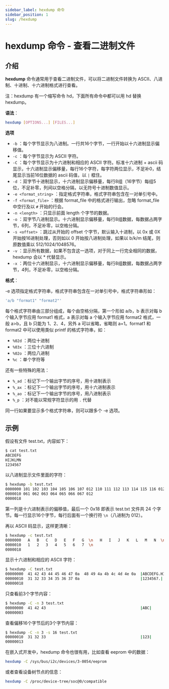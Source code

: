 ```yaml
---
sidebar_label: hexdump 命令
sidebar_position: 1
slug: /hexdump
---
```


# hexdump 命令 - 查看二进制文件



## 介绍

**hexdump** 命令通常用于查看二进制文件，可以将二进制文件转换为 ASCII、八进制、十进制、十六进制格式进行查看。

注：hexdump 有一个缩写命令 hd，下面所有命令中都可以用 hd 替换 hexdump。

**语法**：

```bash
hexdump [OPTIONS...] [FILES...]
```

**选项**

- `-b` ：每个字节显示为八进制。一行共16个字节，一行开始以十六进制显示偏移值。
- `-c` ：每个字节显示为 ASCII 字符。
- `-C` ：每个字节显示为十六进制和相应的 ASCII 字符。标准十六进制 + ascii 码显示，十六进制显示偏移量，每行16个字符，每字符两位显示，不足补0，结尾显示当前16位数据的 ascii 码值，以 `|` 框住。
- `-d` ：双字节十进制显示，十六进制显示偏移量，每行8组（16字节）每组5位，不足补零，列间以空格分隔，以无符号十进制数值显示。
- `-e <format_string>` ：指定格式字符串，格式字符串包含在一对单引号中。
- `-f <format_file>` ：根据 format_file 中的格式进行输出，忽略 format_file 中空行及以 `#` 开始的行会。
- `-n <length>` ：只显示前面 length 个字节的数据。
- `-o` ：双字节八进制显示。十六进制显示偏移量，每行8组数据，每数据占两字节，6列，不足补零，以空格分隔。
- `-s <offset>` ：跳过从开始的 offset 个字节，默认输入十进制，以 0x 或 0X 开始按16进制处理，否则如以 0 开始按八进制处理，如果以 b/k/m 结尾，则原数值乘以 512/1024/1048576。
- `-v` ：显示所有数据，如果不包含这一选项，对于同上一行完全相同的数据，hexdump 会以 * 代替显示。
- `-x` ：两位十六进制显示，十六进制显示偏移量，每行8组数据，每数据占两字节，4列，不足补零，以空格分隔。

**格式**：

-e 选项指定格式字符串，格式字符串包含在一对单引号中，格式字符串形如：

```bash
'a/b "format1" "format2"'
```

每个格式字符串由三部分组成，每个由空格分隔，第一个形如 a/b，b 表示对每 b 个输入字节应用 format1 格式，a 表示对每 a 个输入字节应用 format2 格式，一般 a>b，且 b 只能为 1、2、4，另外 a 可以省略，省略则 a=1。format1 和 format2 中可以使用类似 printf 的格式字符串，如：

- `%02d` ：两位十进制
- `%03x` ：三位十六进制
- `%02o` ：两位八进制
- `%c` ：单个字符等

还有一些特殊的用法：

- `%_ad` ：标记下一个输出字节的序号，用十进制表示
- `%_ax` ：标记下一个输出字节的序号，用十六进制表示
- `%_ao` ：标记下一个输出字节的序号，用八进制表示
- `%_p` ：对不能以常规字符显示的用 `.` 代替

同一行如果要显示多个格式字符串，则可以跟多个 -e 选项。



## 示例

假设有文件 test.txt，内容如下：

```bash
$ cat test.txt 
ABCDEFG
HIJKLMN
1234567
```

以八进制显示文件里面的字符：

```bash
$ hexdump -b test.txt 
0000000 101 102 103 104 105 106 107 012 110 111 112 113 114 115 116 012
0000010 061 062 063 064 065 066 067 012                                
0000018
```

第一列是十六进制表示的偏移值，最后一个 0x18 即表示 test.txt 文件共 24 个字节。每一行显示16个字节，每行后面有一个换行符 `\n`（八进制为 012）。

再以 ASCII 码显示，这样更清晰：

```bash
$ hexdump -c test.txt 
0000000   A   B   C   D   E   F   G  \n   H   I   J   K   L   M   N  \n
0000010   1   2   3   4   5   6   7  \n                                
0000018
```

显示十六进制和相应的 ASCII 字符：

```bash
$ hexdump -C test.txt 
00000000  41 42 43 44 45 46 47 0a  48 49 4a 4b 4c 4d 4e 0a  |ABCDEFG.HIJKLMN.|
00000010  31 32 33 34 35 36 37 0a                           |1234567.|
00000018
```

只查看前3个字节内容：

```bash
$ hexdump -C -n 3 test.txt 
00000000  41 42 43                                          |ABC|
00000003
```

查看偏移16个字节后的3个字节内容：

```bash
$ hexdump -C -n 3 -s 16 test.txt 
00000010  31 32 33                                          |123|
00000013
```

在嵌入式开发中，hexdump 命令也很有用，比如查看 eeprom 中的数据：

```bash
hexdump -C /sys/bus/i2c/devices/3-0054/eeprom
```

或者查看设备树节点的信息：

```bash
hexdump -C /proc/device-tree/soc@0/compatible
```

